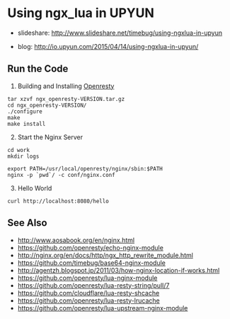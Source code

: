# Using ngx_lua in UPYUN

* slideshare: <http://www.slideshare.net/timebug/using-ngxlua-in-upyun>

* blog: <http://io.upyun.com/2015/04/14/using-ngxlua-in-upyun/>

## Run the Code

1) Building and Installing [Openresty](http://openresty.org/)

```
tar xzvf ngx_openresty-VERSION.tar.gz
cd ngx_openresty-VERSION/
./configure
make
make install
```

2) Start the Nginx Server

```
cd work
mkdir logs

export PATH=/usr/local/openresty/nginx/sbin:$PATH
nginx -p `pwd`/ -c conf/nginx.conf
```

3) Hello World

```
curl http://localhost:8080/hello
```

## See Also

* <http://www.aosabook.org/en/nginx.html>
* <https://github.com/openresty/echo-nginx-module>
* <http://nginx.org/en/docs/http/ngx_http_rewrite_module.html>
* <https://github.com/timebug/base64-nginx-module>
* <http://agentzh.blogspot.jp/2011/03/how-nginx-location-if-works.html>
* <https://github.com/openresty/lua-nginx-module>
* <https://github.com/openresty/lua-resty-string/pull/7>
* <https://github.com/cloudflare/lua-resty-shcache>
* <https://github.com/openresty/lua-resty-lrucache>
* <https://github.com/openresty/lua-upstream-nginx-module>
